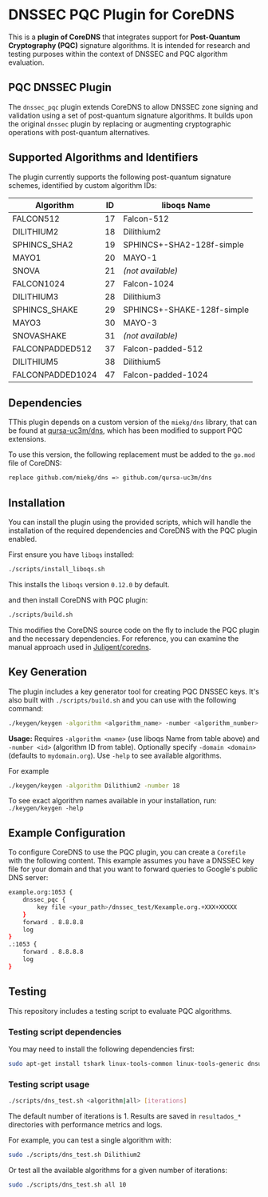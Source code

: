 # DNSSEC PQC Plugin for CoreDNS

This is a **plugin of CoreDNS** that integrates support for **Post-Quantum Cryptography (PQC)** signature algorithms. It is intended for research and testing purposes within the context of DNSSEC and PQC algorithm evaluation.

## PQC DNSSEC Plugin

The `dnssec_pqc` plugin extends CoreDNS to allow DNSSEC zone signing and validation using a set of post-quantum signature algorithms. It builds upon the original `dnssec` plugin by replacing or augmenting cryptographic operations with post-quantum alternatives.

## Supported Algorithms and Identifiers

The plugin currently supports the following post-quantum signature schemes, identified by custom algorithm IDs:

| Algorithm        | ID | liboqs Name |
|------------------|----|-------------|
| FALCON512        | 17 | Falcon-512 |
| DILITHIUM2       | 18 | Dilithium2 |
| SPHINCS_SHA2     | 19 | SPHINCS+-SHA2-128f-simple |
| MAYO1            | 20 | MAYO-1 |
| SNOVA            | 21 | *(not available)* |
| FALCON1024       | 27 | Falcon-1024 |
| DILITHIUM3       | 28 | Dilithium3 |
| SPHINCS_SHAKE    | 29 | SPHINCS+-SHAKE-128f-simple |
| MAYO3            | 30 | MAYO-3 |
| SNOVASHAKE       | 31 | *(not available)* |
| FALCONPADDED512  | 37 | Falcon-padded-512 |
| DILITHIUM5       | 38 | Dilithium5 |
| FALCONPADDED1024 | 47 | Falcon-padded-1024 |

## Dependencies

TThis plugin depends on a custom version of the `miekg/dns` library, that can be found at [qursa-uc3m/dns](https://github.com/qursa-uc3m/dns), which has been modified to support PQC extensions.

To use this version, the following replacement must be added to the `go.mod` file of CoreDNS:

```bash
replace github.com/miekg/dns => github.com/qursa-uc3m/dns
```

## Installation

You can install the plugin using the provided scripts, which will handle the installation of the required dependencies and CoreDNS with the PQC plugin enabled.

First ensure you have `liboqs` installed:

```bash
./scripts/install_liboqs.sh
```

This installs the `liboqs` version `0.12.0` by default.

and then install CoreDNS with PQC plugin:

```bash
./scripts/build.sh
```

This modifies the CoreDNS source code on the fly to include the PQC plugin and the necessary dependencies. For reference, you can examine the manual approach used in [Juligent/coredns](https://github.com/Juligent/coredns).

## Key Generation

The plugin includes a key generator tool for creating PQC DNSSEC keys. It's also built with `./scripts/build.sh` and you can use with the following command:

```bash
./keygen/keygen -algorithm <algorithm_name> -number <algorithm_number> [-domain <domain>]
```

**Usage:** Requires `-algorithm <name>` (use liboqs Name from table above) and `-number <id>` (algorithm ID from table). Optionally specify `-domain <domain>` (defaults to `mydomain.org`). Use `-help` to see available algorithms.

For example

```bash
./keygen/keygen -algorithm Dilithium2 -number 18
```

To see exact algorithm names available in your installation, run: `./keygen/keygen -help`

## Example Configuration

To configure CoreDNS to use the PQC plugin, you can create a `Corefile` with the following content. This example assumes you have a DNSSEC key file for your domain and that you want to forward queries to Google's public DNS server:

```bash
example.org:1053 {
    dnssec_pqc {
        key file <your_path>/dnssec_test/Kexample.org.+XXX+XXXXX
    }
    forward . 8.8.8.8
    log
}
.:1053 {
    forward . 8.8.8.8
    log
}
```

## Testing

This repository includes a testing script to evaluate PQC algorithms.

### Testing script dependencies

You may need to install the following dependencies first:

```bash
sudo apt-get install tshark linux-tools-common linux-tools-generic dnsutils
```

### Testing script usage

```bash
./scripts/dns_test.sh <algorithm|all> [iterations]
```

The default number of iterations is 1. Results are saved in `resultados_*` directories with performance metrics and logs.

For example, you can test a single algorithm with:

```bash
sudo ./scripts/dns_test.sh Dilithium2
```

Or test all the available algorithms for a given number of iterations:

```bash
sudo ./scripts/dns_test.sh all 10
```
